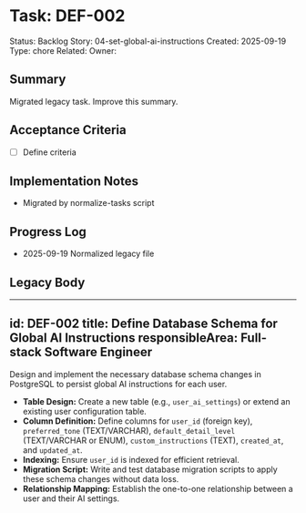 # Task: DEF-002
Status: Backlog
Story: 04-set-global-ai-instructions
Created: 2025-09-19
Type: chore
Related:
Owner:

## Summary
Migrated legacy task. Improve this summary.

## Acceptance Criteria
- [ ] Define criteria

## Implementation Notes
- Migrated by normalize-tasks script

## Progress Log
- 2025-09-19 Normalized legacy file

## Legacy Body

---
id: DEF-002
title: Define Database Schema for Global AI Instructions
responsibleArea: Full-stack Software Engineer
---
Design and implement the necessary database schema changes in PostgreSQL to persist global AI instructions for each user.
*   **Table Design:** Create a new table (e.g., `user_ai_settings`) or extend an existing user configuration table.
*   **Column Definition:** Define columns for `user_id` (foreign key), `preferred_tone` (TEXT/VARCHAR), `default_detail_level` (TEXT/VARCHAR or ENUM), `custom_instructions` (TEXT), `created_at`, and `updated_at`.
*   **Indexing:** Ensure `user_id` is indexed for efficient retrieval.
*   **Migration Script:** Write and test database migration scripts to apply these schema changes without data loss.
*   **Relationship Mapping:** Establish the one-to-one relationship between a user and their AI settings.
